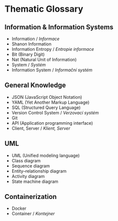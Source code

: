 # Thematic Glossary

## Information & Information Systems

- Information / *Informace*
- Shanon Information
- Information Entropy / *Entropie informace*
- Bit (Binary Digit)
- Nat (Natural Unit of Information)
- System / *Systém*
- Information System / *Informační systém*

## General Knowledge

- JSON (JavaScript Object Notation)
- YAML (Yet Another Markup Language)
- SQL (Structured Query Language)
- Version Control System / *Verzovací systém*
- Git 
- API (Application programming interface)
- Client, Server / *Klient, Server*



## UML

- UML (Unified modeling language)
- Class diagram
- Sequence diagram
- Entity–relationship diagram
- Activity diagram
- State machine diagram

## Containerization

- Docker
- Container / *Kontejner*
